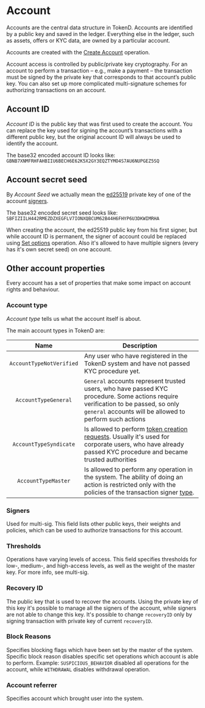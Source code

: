 # Account

Accounts are the central data structure in TokenD. Accounts are identified by 
a public key and saved in the ledger. Everything else in the ledger, such as 
assets, offers or KYC data, are owned by a particular account.

Accounts are created with the [Create Account][1] operation.

Account access is controlled by public/private key cryptography. For an 
account to perform a transaction – e.g., make a payment – the transaction must 
be signed by the private key that corresponds to that account’s public key. 
You can also set up more complicated multi-signature schemes for authorizing 
transactions on an account.

## Account ID

*Account ID* is the public key that was first used to create the account. 
You can replace the key used for signing the account’s transactions with a 
different public key, but the original account ID will always be used to 
identify the account.

The base32 encoded account ID looks like: `GBNB7XNMFRHFAHBIIU6BECH6E62K5X2GY3EQZTYMO4S7AU6NUPGEZ5SQ`

## Account secret seed

By *Account Seed* we actually mean the [ed25519](https://ed25519.cr.yp.to/) 
private key of one of the account [signers][2].

The base32 encoded secret seed looks like: `SBFIZIILH442RMEZDZXEGFLV7IONXQBCUM62B44H6FHYP6U3DKWIMRHA`

When creating the account, the ed25519 public key from his first signer, but
while account ID is permanent, the signer of account could be replaced using 
[Set options][3] operation. Also it's allowed to have multiple
signers (every has it's own secret seed) on one account.

## Other account properties

Every account has a set of properties that make some impact on 
account rights and behaviour.

### Account type

*Account type* tells us what the account itself is about. 


The main account types in TokenD are:

| Name          | Description |
|:-------------:|-------------|
|`AccountTypeNotVerified`| Any user who have registered in the TokenD system and have not passed KYC procedure yet. |
|`AccountTypeGeneral`| `General` accounts represent trusted users, who have passed KYC procedure. Some actions require verification to be passed, so only `general` accounts will be allowed to perform such actions  |
|`AccountTypeSyndicate`| Is allowed to perform [token creation requests][5]. Usually it's used for corporate users, who have already passed KYC procedure and became trusted authorities |
|`AccountTypeMaster`| Is allowed to perform any operation in the system. The ability of doing an action is restricted only with the policies of the transaction signer [type][4]. |

### Signers

Used for multi-sig. This field lists other public keys, their weights and 
policies, which can be used to authorize transactions for this account.

### Thresholds

Operations have varying levels of access. This field specifies thresholds for 
low-, medium-, and high-access levels, as well as the weight of the master 
key. For more info, see multi-sig.

### Recovery ID

The public key that is used to recover the accounts. Using the private key of 
this key it's possible to manage all the signers of the account, while signers 
are not able to change this key. It's possible to change `recoveryID` only by 
signing transaction with private key of current `recoveryID`.

### Block Reasons

Specifies blocking flags which have been set by the master of the system. 
Specific block reason disables specific set operations which account is able 
to perform. Example: `SUSPICIOUS_BEHAVIOR` disabled all operations for the 
account, while `WITHDRAWAL` disables withdrawal operation.


### Account referrer

Specifies account which brought user into the system.


<!--1. Create account-->
<!--5. Asset creation request-->
<!--6. Asset policies-->


[1]: /coming_soon.md
[2]: /tech/key_entities/signer.md
[3]: /tech/operations/set_options.md
[4]: /tech/key_entities/signer.md#signer-types
[5]: /coming_soon.md
[6]: /coming_soon.md